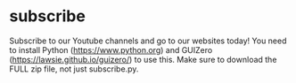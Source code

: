 # subscribe
Subscribe to our Youtube channels and go to our websites today!
You need to install Python (https://www.python.org) and GUIZero (https://lawsie.github.io/guizero/) to use this.
Make sure to download the FULL zip file, not just subscribe.py.
